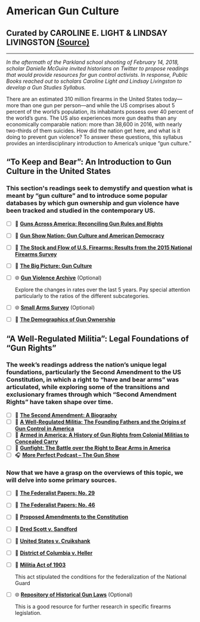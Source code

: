 # American Gun Culture
## Curated by CAROLINE E. LIGHT & LINDSAY LIVINGSTON [(Source)](https://www.publicbooks.org/gun-studies-syllabus/)

---
 
 
*In the aftermath of the Parkland school shooting of February 14, 2018, scholar Danielle McGuire invited historians on Twitter to propose readings that would provide resources for gun control activists. In response, Public Books reached out to scholars Caroline Light and Lindsay Livingston to develop a Gun Studies Syllabus.*
 

There are an estimated 310 million firearms in the United States today—more than one gun per person—and while the US comprises about 5 percent of the world’s population, its inhabitants possess over 40 percent of the world’s guns. The US also experiences more gun deaths than any economically comparable nation: more than 38,600 in 2016, with nearly two-thirds of them suicides. How did the nation get here, and what is it doing to prevent gun violence? To answer these questions, this syllabus provides an interdisciplinary introduction to America’s unique “gun culture.”


## **“To Keep and Bear”: An Introduction to Gun Culture in the United** States

### This section's readings seek to demystify and question what is meant by “gun culture” and to introduce some popular databases by which gun ownership and gun violence have been tracked and studied in the contemporary US.

- [ ] 📖 [**Guns Across America: Reconciling Gun Rules and Rights**](https://www.amazon.com/Guns-across-America-Reconciling-Rights/dp/0190621060)
- [ ] 📖 [**Gun Show Nation: Gun Culture and American Democracy**](https://www.amazon.com/Gun-Show-Nation-American-Democracy/dp/1595580875)
- [ ] 📰 [**The Stock and Flow of U.S. Firearms: Results from the 2015 National Firearms Survey**](https://muse.jhu.edu/article/677232/pdf)
- [ ] 📄 [**The Big Picture: Gun Culture**](http://www.publicbooks.org/the-big-picture-gun-culture/)
- [ ] 🌐 [**Gun Violence Archive**](https://www.gunviolencearchive.org/) (Optional)

    Explore the changes in rates over the last 5 years.  Pay special attention particularly to the ratios of the different subcategories.

- [ ] 🌐 [**Small Arms Survey**](http://www.smallarmssurvey.org/) (Optional)
- [ ] 📄 [**The Demographics of Gun Ownership**](https://www.pewsocialtrends.org/2017/06/22/the-demographics-of-gun-ownership/)

## **“A Well-Regulated Militia”: Legal Foundations of “Gun Rights”**

### The week’s readings address the nation’s unique legal foundations, particularly the Second Amendment to the US Constitution, in which a right to “have and bear arms” was articulated, while exploring some of the transitions and exclusionary frames through which “Second Amendment Rights” have taken shape over time.

- [ ] 📖 [**The Second Amendment: A Biography**](https://www.amazon.com/Second-Amendment-Biography-Michael-Waldman-ebook/dp/B00GKKTYAG/ref=sr_1_1?crid=2Y45LQ0MF8XPF&dchild=1&keywords=the+second+amendment+a+biography&qid=1587147426&s=books&sprefix=the+second+amendment+a+biog%2Cstripbooks%2C150&sr=1-1)
- [ ] 📖 [**A Well-Regulated Militia: The Founding Fathers and the Origins of Gun Control in America**](https://www.amazon.com/Well-Regulated-Militia-Founding-Fathers-Origins/dp/B07FF2QWH4/ref=sr_1_1?dchild=1&keywords=A+Well-Regulated+Militia%3A+The+Founding+Fathers+and+the+Origins+of+Gun+Control+in+America&qid=1587147467&s=books&sr=1-1)
- [ ] 📖 [**Armed in America: A History of Gun Rights from Colonial Militias to Concealed Carry**](https://www.amazon.com/Armed-America-Colonial-Militias-Concealed/dp/B079TYQL4Q/ref=sr_1_1?dchild=1&keywords=Armed+in+America%3A+A+History+of+Gun+Rights+from+Colonial+Militias+to+Concealed+Carry&qid=1587147538&s=audible&sr=1-1)
- [ ] 📖 [**Gunfight: The Battle over the Right to Bear Arms in America**](https://www.amazon.com/Gunfight-Battle-over-Right-America/dp/0393077411/ref=tmm_hrd_swatch_0?_encoding=UTF8&qid=1587147582&sr=1-1)
- [ ] 🎧 [**More Perfect Podcast – The Gun Show**](https://www.wnycstudios.org/podcasts/radiolabmoreperfect/episodes/gun-show)

### Now that we have a grasp on the overviews of this topic, we will delve into some primary sources.

- [ ] 📜 [**The Federalist Papers: No. 29**](http://avalon.law.yale.edu/18th_century/fed29.asp)
- [ ] 📜 [**The Federalist Papers: No. 46**](http://avalon.law.yale.edu/18th_century/fed46.asp)
- [ ] 📜 [**Proposed Amendments to the Constitution**](https://memory.loc.gov/cgi-bin/ampage?collId=llac&fileName=001/llac001.db&recNum=227)
- [ ] 📜 [**Dred Scott v. Sandford**](https://supreme.justia.com/cases/federal/us/60/393/case.html)
- [ ] 📜 [**United States v. Cruikshank**](https://supreme.justia.com/cases/federal/us/60/393/case.html)
- [ ] 📜 [**District of Columbia v. Heller**](https://supreme.justia.com/cases/federal/us/554/570/)
- [ ] 📜 [**Militia Act of 1903**](http://legisworks.org/sal/32/stats/STATUTE-32-Pg775.pdf)

    This act stipulated the conditions for the federalization of the National Guard
 
- [ ] 🌐 [**Repository of Historical Gun Laws**](https://web.law.duke.edu/gunlaws/) (Optional)

    This is a good resource for further research in specific firearms legislation.
